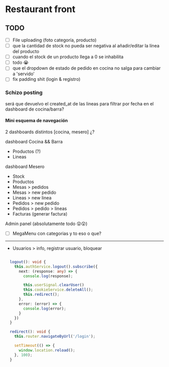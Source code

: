 # Restaurant front

## TODO

- [ ] File uploading (foto categoría, producto)
- [ ] que la cantidad de stock no pueda ser negativa al añadir/editar la línea del producto
- [ ] cuando el stock de un producto llega a 0 se inhabilita
- [ ] todo 😭
- [ ] que el dropdown de estado de pedido en cocina no salga para cambiar a 'servido'
- [ ] fix padding shit (login & registro)

### Schizo posting

será que devuelvo el created_at de las lineas para filtrar por fecha en el dashboard de cocina/barra?

#### Mini esquema de navegación

2 dashboards distintos [cocina, mesero] ¿?

dashboard Cocina && Barra

- Productos (?)
- Lineas

dashboard Mesero

- Stock
- Productos
- Mesas > pedidos
- Mesas > new pedido
- Lineas > new linea
- Pedidos > new pedido
- Pedidos > pedido > lineas
- Facturas (generar factura)

Admin panel (absolutamente todo 😲😲)

-[ ] MegaMenu con categorias y to eso o que?

--------

- Usuarios > info, registrar usuario, bloquear

```ts

  logout(): void {
    this.authService.logout().subscribe({
      next: (response: any) => {
        console.log(response);

        this.userSignal.clearUser()
        this.cookieService.deleteAll();
        this.redirect();
      },
      error: (error) => {
        console.log(error);
      }
    })
  }

  redirect(): void {
    this.router.navigateByUrl('/login');

    setTimeout(() => {
      window.location.reload();
    }, 100);
  }
```

